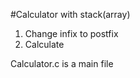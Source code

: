 #Calculator with stack(array)

1. Change infix to postfix
2. Calculate

Calculator.c is a main file
